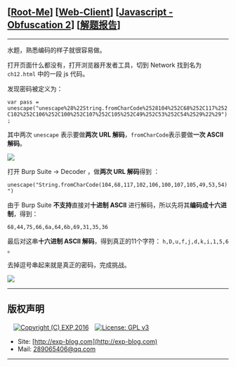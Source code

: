 ## [[Root-Me](https://www.root-me.org/)] [[Web-Client](https://www.root-me.org/en/Challenges/Web-Client/)] [[Javascript - Obfuscation 2](https://www.root-me.org/en/Challenges/Web-Client/Javascript-Obfuscation-2)] [[解题报告](https://exp-blog.com/safe/ctf/rootme/web-client/javascript-obfuscation2/)]

------

水题，熟悉编码的样子就很容易做。

打开页面什么都没有，打开浏览器开发者工具，切到 Network 找到名为 `ch12.html` 中的一段 js 代码。

发现密码被定义为：

`var pass = unescape("unescape%28%22String.fromCharCode%2528104%252C68%252C117%252C102%252C106%252C100%252C107%252C105%252C49%252C53%252C54%2529%22%29");`

其中两次 `unescape` 表示要做**两次 URL 解码**，`fromCharCode`表示要做**一次 ASCII 解码**。

![](https://github.com/lyy289065406/CTF-Solving-Reports/blob/master/rootme/Web-Client/%5B06%5D%20%5B10P%5D%20Javascript%20-%20Obfuscation%202/imgs/01.png)

打开 Burp Suite -> Decoder ，做**两次 URL 解码**得到 ：

`unescape("String.fromCharCode(104,68,117,102,106,100,107,105,49,53,54)")`

由于 Burp Suite **不支持**直接对**十进制 ASCII** 进行解码，所以先将其**编码成十六进制**，得到：

`68,44,75,66,6a,64,6b,69,31,35,36` 

最后对这串**十六进制 ASCII 解码**，得到真正的11个字符： `h,D,u,f,j,d,k,i,1,5,6` 。

去掉逗号串起来就是真正的密码，完成挑战。

![](https://github.com/lyy289065406/CTF-Solving-Reports/blob/master/rootme/Web-Client/%5B06%5D%20%5B10P%5D%20Javascript%20-%20Obfuscation%202/imgs/02.png)

------

## 版权声明

　[![Copyright (C) EXP,2016](https://img.shields.io/badge/Copyright%20(C)-EXP%202016-blue.svg)](http://exp-blog.com)　[![License: GPL v3](https://img.shields.io/badge/License-GPL%20v3-blue.svg)](https://www.gnu.org/licenses/gpl-3.0)
  

- Site: [http://exp-blog.com](http://exp-blog.com) 
- Mail: <a href="mailto:289065406@qq.com?subject=[EXP's Github]%20Your%20Question%20（请写下您的疑问）&amp;body=What%20can%20I%20help%20you?%20（需要我提供什么帮助吗？）">289065406@qq.com</a>


------
